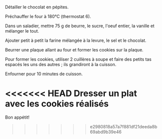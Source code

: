 Détailler le chocolat en pépites.

Préchauffer le four à 180°C (thermostat 6).

Dans un saladier, mettre 75 g de beurre, le sucre, l'oeuf entier, la vanille et mélanger le tout.

Ajouter petit à petit la farine mélangée à la levure, le sel et le chocolat.

Beurrer une plaque allant au four et former les cookies sur la plaque. 

Pour former les cookies, utiliser 2 cuillères à
soupe et faire des petits tas espacés les uns des autres ; ils grandiront à la cuisson.

Enfourner pour 10 minutes de cuisson.

<<<<<<< HEAD
Dresser un plat avec les cookies
réalisés
=======
Bon appétit!
>>>>>>> e2980818a57a7f881df21deeda8b69abd9b39e46
